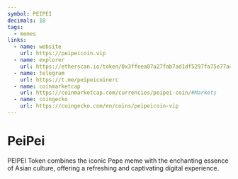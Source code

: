 ```yaml
---
symbol: PEIPEI
decimals: 18
tags:
  - memes
links:
  - name: website
    url: https://peipeicoin.vip
  - name: explorer
    url: https://etherscan.io/token/0x3ffeea07a27fab7ad1df5297fa75e77a43cb5790
  - name: telegram
    url: https://t.me/peipeicoinerc
  - name: coinmarketcap
    url: https://coinmarketcap.com/currencies/peipei-coin/#Markets
  - name: coingecko
    url: https://coingecko.com/en/coins/peipeicoin-vip
---
```


# PeiPei

PEIPEI Token combines the iconic Pepe meme with the enchanting essence of Asian culture, offering a refreshing and captivating digital experience.
